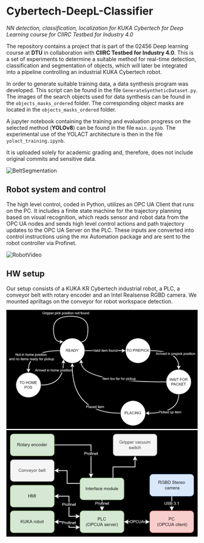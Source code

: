 # Cybertech-DeepL-Classifier
_NN detection, classification, localization for KUKA Cybertech for Deep Learning course for CIIRC Testbed for Industry 4.0_

The repository contains a project that is part of the 02456 Deep learning course at **DTU** in collaboration with **CIIRC Testbed for Industry 4.0**. This is a set of experiments to determine a suitable method for real-time detection, classification and segmentation of objects, which will later be integrated into a pipeline controlling an industrial KUKA Cybertech robot.

In order to generate suitable training data, a data synthesis program was developed. This script can be found in the file `GenerateSyntheticDataset.py`. 
The images of the search objects used for data synthesis can be found in the `objects_masks_ordered` folder. The corresponding object masks are located in the `objects_masks_ordered` folder.

A jupyter notebook containing the training and evaluation progress on the selected method (**YOLOv8**) can be found in the file `main.ipynb`. The experimental use of the YOLACT architecture is then in the file `yolact_training.ipynb`.

It is uploaded solely for academic grading and, therefore, does not include original commits and sensitive data.


![BeltSegmentation](readme_imgs/belt_segmentation.gif)

## Robot system and control
The high level control, coded in Python, utilizes an OPC UA Client that runs on the PC. It includes a finite state machine for the trajectory planning based on visual recognition, which reads sensor and robot data from the OPC UA nodes and sends high level control actions and path trajectory updates to the OPC UA Server on the PLC. These inputs are converted into control instructions using the mx Automation package and are sent to the robot controller via Profinet.


![RobotVideo](readme_imgs/robot_video.gif)


## HW setup
Our setup consists of a KUKA KR Cybertech industrial robot, a PLC, a conveyor belt with rotary encoder and an Intel Realsense RGBD camera. We mounted apriltags on the conveyor for robot workspace detection.


![StateMachineSimple](readme_imgs/StateMachineSimple.png)
![HWSetup](readme_imgs/HWSetup.png)


